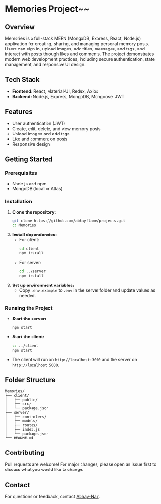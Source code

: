 # Memories Project~~

## Overview
Memories is a full-stack MERN (MongoDB, Express, React, Node.js) application for creating, sharing, and managing personal memory posts. Users can sign in, upload images, add titles, messages, and tags, and interact with posts through likes and comments. The project demonstrates modern web development practices, including secure authentication, state management, and responsive UI design.

## Tech Stack
- **Frontend:** React, Material-UI, Redux, Axios
- **Backend:** Node.js, Express, MongoDB, Mongoose, JWT

## Features
- User authentication (JWT)
- Create, edit, delete, and view memory posts
- Upload images and add tags
- Like and comment on posts
- Responsive design

## Getting Started

### Prerequisites
- Node.js and npm
- MongoDB (local or Atlas)

### Installation
1. **Clone the repository:**
   ```sh
   git clone https://github.com/abhayflame/projects.git
   cd Memories
   ```
2. **Install dependencies:**
   - For client:
     ```sh
     cd client
     npm install
     ```
   - For server:
     ```sh
     cd ../server
     npm install
     ```
3. **Set up environment variables:**
   - Copy `.env.example` to `.env` in the server folder and update values as needed.

### Running the Project
- **Start the server:**
  ```sh
  npm start
  ```
- **Start the client:**
  ```sh
  cd ../client
  npm start
  ```
- The client will run on `http://localhost:3000` and the server on `http://localhost:5000`.

## Folder Structure
```
Memories/
├── client/
│   ├── public/
│   ├── src/
│   └── package.json
├── server/
│   ├── controlers/
│   ├── models/
│   ├── routes/
│   ├── index.js
│   └── package.json
└── README.md
```

## Contributing
Pull requests are welcome! For major changes, please open an issue first to discuss what you would like to change.


## Contact
For questions or feedback, contact [Abhay-Nair](https://github.com/Abhay-Nair).
